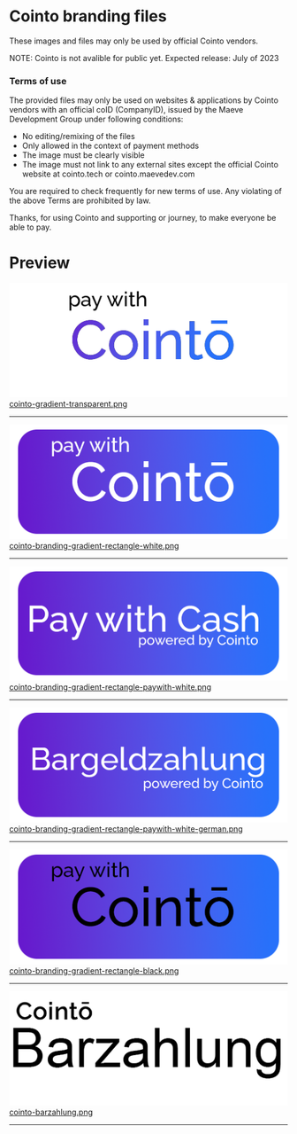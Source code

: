 # Cointo branding files
These images and files may only be used by official Cointo vendors. 

NOTE: Cointo is not avalible for public yet. Expected release: July of 2023

<h3>Terms of use</h3>
The provided files may only be used on websites & applications by Cointo vendors with an official coID (CompanyID), issued by the Maeve Development Group under following conditions:

- No editing/remixing of the files
- Only allowed in the context of payment methods
- The image must be clearly visible
- The image must not link to any external sites except the official Cointo website at cointo.tech or cointo.maevedev.com

You are required to check frequently for new terms of use.
Any violating of the above Terms are prohibited by law.


Thanks, for using Cointo and supporting or journey, to make everyone be able to pay.


# Preview

<img src="https://github.com/Maeve-Development/cointo-branding/blob/main/cointo-gradient-transparent.png?raw=true">
<a href="https://github.com/Maeve-Development/cointo-branding/blob/main/cointo-gradient-transparent.png">cointo-gradient-transparent.png</a>
<hr>
<img src="https://github.com/Maeve-Development/cointo-branding/blob/main/cointo-branding-gradient-rectangle-white.png?raw=true">
<a href="https://github.com/Maeve-Development/cointo-branding/blob/main/cointo-branding-gradient-rectangle-white.png">cointo-branding-gradient-rectangle-white.png</a>
<hr>
<img src="https://github.com/Maeve-Development/cointo-branding/blob/main/cointo-branding-gradient-rectangle-paywith-white.png?raw=true">
<a href="https://github.com/Maeve-Development/cointo-branding/blob/main/cointo-branding-gradient-rectangle-paywith-white.png">cointo-branding-gradient-rectangle-paywith-white.png</a>
<hr>
<img src="https://github.com/Maeve-Development/cointo-branding/blob/main/cointo-branding-gradient-rectangle-paywith-white-german.png?raw=true">
<a href="https://github.com/Maeve-Development/cointo-branding/blob/main/cointo-branding-gradient-rectangle-paywith-white-german.png">cointo-branding-gradient-rectangle-paywith-white-german.png</a>
<hr>
<img src="https://github.com/Maeve-Development/cointo-branding/blob/main/cointo-branding-gradient-rectangle-black.png?raw=true">
<a href="https://github.com/Maeve-Development/cointo-branding/blob/main/cointo-branding-gradient-rectangle-black.png">cointo-branding-gradient-rectangle-black.png</a>
<hr>
<img src="https://github.com/Maeve-Development/cointo-branding/blob/main/cointo-barzahlung.png?raw=true">
<a href="https://github.com/Maeve-Development/cointo-branding/blob/main/cointo-barzahlung.png">cointo-barzahlung.png</a>
<hr>
